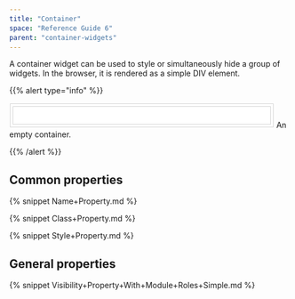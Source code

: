 ```yaml
---
title: "Container"
space: "Reference Guide 6"
parent: "container-widgets"
---
```



A container widget can be used to style or simultaneously hide a group of widgets. In the browser, it is rendered as a simple DIV element.

{{% alert type="info" %}}

![](attachments/16713858/16843976.png)
An empty container.

{{% /alert %}}

## Common properties

{% snippet Name+Property.md %}

{% snippet Class+Property.md %}

{% snippet Style+Property.md %}

## General properties

{% snippet Visibility+Property+With+Module+Roles+Simple.md %}
